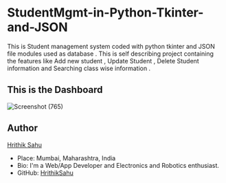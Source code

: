 # StudentMgmt-in-Python-Tkinter-and-JSON
This is Student management system coded with python tkinter and JSON file modules used as database . This is self describing project containing the features like Add new student , Update Student , Delete Student information and Searching class wise information .

## This is the Dashboard
![Screenshot (765)](https://user-images.githubusercontent.com/61985253/135985735-4270e3e5-a7b6-4db8-8609-ffba1b03840f.png)

## Author
[Hrithik Sahu](https://github.com/HrithikSahu)
- Place: Mumbai, Maharashtra, India
- Bio: I'm a Web/App Developer and Electronics and Robotics enthusiast.
- GitHub: [HrithikSahu](https://github.com/HrithikSahu)
